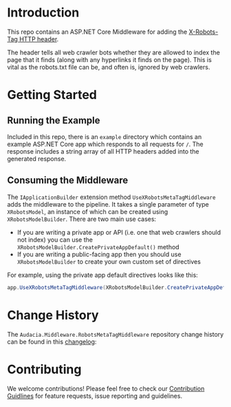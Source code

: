 # Introduction

This repo contains an ASP.NET Core Middleware for adding the [X-Robots-Tag HTTP header](https://developers.google.com/search/reference/robots_meta_tag).

The header tells all web crawler bots whether they are allowed to index the page that it finds (along with any hyperlinks it finds on the page). This is vital as the robots.txt file can be, and often is, ignored by web crawlers.

# Getting Started

## Running the Example

Included in this repo, there is an `example` directory which contains an example ASP.NET Core app which responds to all requests for `/`. The response includes a string array of all HTTP headers added into the generated response.

## Consuming the Middleware

The `IApplicationBuilder` extension method `UseXRobotsMetaTagMiddleware` adds the middleware to the pipeline. It takes a single parameter of type `XRobotsModel`, an instance of which can be created using `XRobotsModelBuilder`. There are two main use cases:
- If you are writing a private app or API (i.e. one that web crawlers should not index) you can use the `XRobotsModelBuilder.CreatePrivateAppDefault()` method
- If you are writing a public-facing app then you should use `XRobotsModelBuilder` to create your own custom set of directives

For example, using the private app default directives looks like this:
``` csharp
app.UseXRobotsMetaTagMiddleware(XRobotsModelBuilder.CreatePrivateAppDefault().Build());
```

# Change History
The `Audacia.Middleware.RobotsMetaTagMiddleware` repository change history can be found in this [changelog](./CHANGELOG.md):


# Contributing
We welcome contributions! Please feel free to check our [Contribution Guidlines](https://github.com/audaciaconsulting/.github/blob/main/CONTRIBUTING.md) for feature requests, issue reporting and guidelines.
